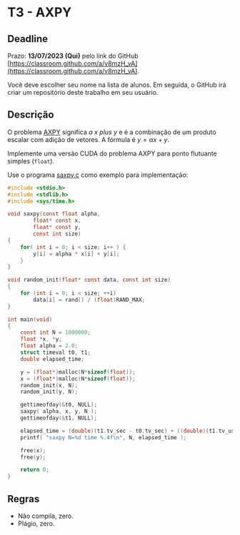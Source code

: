 
# T3 - AXPY

## Deadline

Prazo: **13/07/2023 (Qui)** pelo link do GitHub [https://classroom.github.com/a/v8mzH_vA](https://classroom.github.com/a/v8mzH_vA).

Você deve escolher seu nome na lista de alunos. Em seguida, o GitHub irá criar um repositório deste trabalho em seu usuário.

## Descrição

O problema [AXPY](https://en.wikipedia.org/wiki/Basic_Linear_Algebra_Subprograms#Level_1) significa *a x plus y* e é a combinação de um produto escalar com adição de vetores. A fórmula é $y = \alpha x + y$. 

Implemente uma versão CUDA do problema AXPY para ponto flutuante simples (`float`).

Use o programa [saxpy.c](./saxpy.c) como exemplo para implementação:
```c
#include <stdio.h>
#include <stdlib.h>
#include <sys/time.h>

void saxpy(const float alpha,
        float* const x, 
        float* const y,
        const int size)
{
	for( int i = 0; i < size; i++ ) {
		y[i] = alpha * x[i] + y[i];
	}
}

void random_init(float* const data, const int size)
{
    for (int i = 0; i < size; ++i)
        data[i] = rand() / (float)RAND_MAX;
}

int main(void)
{
    const int N = 1000000;
    float *x, *y;
    float alpha = 2.0;
    struct timeval t0, t1;
    double elapsed_time;

    y = (float*)malloc(N*sizeof(float));
    x = (float*)malloc(N*sizeof(float));
    random_init(x, N);
    random_init(y, N);

    gettimeofday(&t0, NULL);
    saxpy( alpha, x, y, N );
    gettimeofday(&t1, NULL);

    elapsed_time = (double)(t1.tv_sec - t0.tv_sec) + ((double)(t1.tv_usec - t0.tv_usec)) / 1000000;
    printf( "saxpy N=%d time %.4f\n", N, elapsed_time );

    free(x);
    free(y);

    return 0;
}
```
## Regras

- Não compila, zero.
- Plágio, zero.

